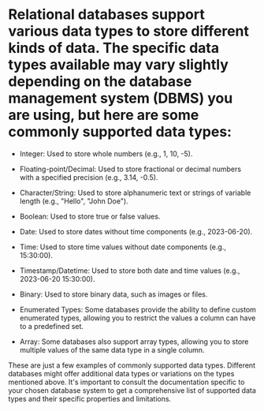 # Relational databases support various data types to store different kinds of data. The specific data types available may vary slightly depending on the database management system (DBMS) you are using, but here are some commonly supported data types:

* Integer: Used to store whole numbers (e.g., 1, 10, -5).

* Floating-point/Decimal: Used to store fractional or decimal numbers with a specified precision (e.g., 3.14, -0.5).

* Character/String: Used to store alphanumeric text or strings of variable length (e.g., "Hello", "John Doe").

* Boolean: Used to store true or false values.

* Date: Used to store dates without time components (e.g., 2023-06-20).

* Time: Used to store time values without date components (e.g., 15:30:00).

* Timestamp/Datetime: Used to store both date and time values (e.g., 2023-06-20 15:30:00).

* Binary: Used to store binary data, such as images or files.

* Enumerated Types: Some databases provide the ability to define custom enumerated types, allowing you to restrict the values a column can have to a predefined set.

* Array: Some databases also support array types, allowing you to store multiple values of the same data type in a single column.

These are just a few examples of commonly supported data types. Different databases might offer additional data types or variations on the types mentioned above. It's important to consult the documentation specific to your chosen database system to get a comprehensive list of supported data types and their specific properties and limitations.
